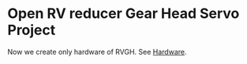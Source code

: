 Open RV reducer Gear Head Servo Project
===

Now we create only hardware of RVGH.
See [Hardware](./Hardware).